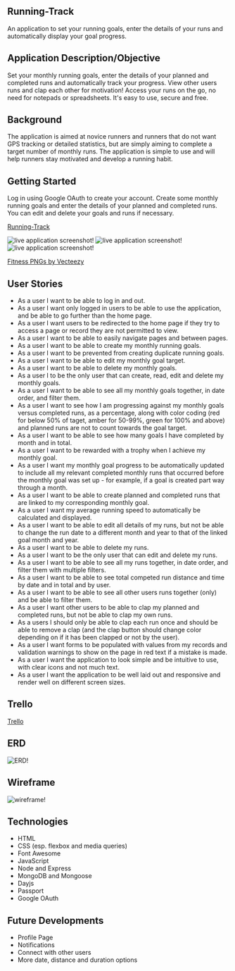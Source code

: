 ## Running-Track

An application to set your running goals, enter the details of your runs and automatically display your goal progress.

## Application Description/Objective

Set your monthly running goals, enter the details of your planned and completed runs and automatically track your progress. View other users runs and clap each other for motivation! Access your runs on the go, no need for notepads or spreadsheets. It's easy to use, secure and free.

## Background

The application is aimed at novice runners and runners that do not want GPS tracking or detailed statistics, but are simply aiming to complete a target number of monthly runs. The application is simple to use and will help runners stay motivated and develop a running habit.

## Getting Started

Log in using Google OAuth to create your account. Create some monthly running goals and enter the details of your planned and completed runs. You can edit and delete your goals and runs if necessary.

[Running-Track](https://running-track.onrender.com/)

![live application screenshot!](./hpss.png "live application screenshot")
![live application screenshot!](./gss.png "live application screenshot")
![live application screenshot!](./rss.png "live application screenshot")

[Fitness PNGs by Vecteezy](https://www.vecteezy.com/free-png/fitness)

## User Stories

- As a user I want to be able to log in and out.
- As a user I want only logged in users to be able to use the application, and be able to go further than the home page.
- As a user I want users to be redirected to the home page if they try to access a page or record they are not permitted to view.
- As a user I want to be able to easily navigate pages and between pages.
- As a user I want to be able to create my monthly running goals.
- As a user I want to be prevented from creating duplicate running goals.
- As a user I want to be able to edit my monthly goal target.
- As a user I want to be able to delete my monthly goals.
- As a user I to be the only user that can create, read, edit and delete my monthly goals.
- As a user I want to be able to see all my monthly goals together, in date order, and filter them.
- As a user I want to see how I am progressing against my monthly goals versus completed runs, as a percentage, along with color coding (red for below 50% of taget, amber for 50-99%, green for 100% and above) and planned runs are not to count towards the goal target.
- As a user I want to be able to see how many goals I have completed by month and in total.
- As a user I want to be rewarded with a trophy when I achieve my monthly goal.
- As a user I want my monthly goal progress to be automatically updated to include all my relevant completed monthly runs that occurred before the monthly goal was set up - for example, if a goal is created part way through a month.
- As a user I want to be able to create planned and completed runs that are linked to my corresponding monthly goal.
- As a user I want my average running speed to automatically be calculated and displayed.
- As a user I want to be able to edit all details of my runs, but not be able to change the run date to a different month and year to that of the linked goal month and year.
- As a user I want to be able to delete my runs.
- As a user I want to be the only user that can edit and delete my runs.
- As a user I want to be able to see all my runs together, in date order, and filter them with multiple filters.
- As a user I want to be able to see total competed run distance and time by date and in total and by user.
- As a user I want to be able to see all other users runs together (only) and be able to filter them.
- As a user I want other users to be able to clap my planned and completed runs, but not be able to clap my own runs.
- As a users I should only be able to clap each run once and should be able to remove a clap (and the clap button should change color depending on if it has been clapped or not by the user).
- As a user I want forms to be populated with values from my records and validation warnings to show on the page in red text if a mistake is made.
- As a user I want the application to look simple and be intuitive to use, with clear icons and not much text.
- As a user I want the application to be well laid out and responsive and render well on different screen sizes.

## Trello

[Trello](https://trello.com/b/Dv6igvoO/running-track)

## ERD

![ERD!](./ERD.png "ERD")

## Wireframe

![wireframe!](./wireframe.png "wireframe")

## Technologies

- HTML
- CSS (esp. flexbox and media queries)
- Font Awesome
- JavaScript
- Node and Express
- MongoDB and Mongoose
- Dayjs
- Passport
- Google OAuth

## Future Developments

- Profile Page
- Notifications
- Connect with other users
- More date, distance and duration options
